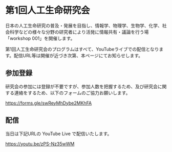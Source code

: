 # 第1回人工生命研究会

日本の人工生命研究の普及・発展を目指し、情報学、物理学、生物学、化学、社会科学などの様々な分野の研究者により活発に情報共有・議論を行う場「workshop 001」を開催します。

第1回人工生命研究会のプログラムはすべて、YouTubeライブでの配信となります。配信URL等は開催が近づき次第、本ページにてお知らせします。

## 参加登録
研究会の参加には登録が不要ですが、参加人数を把握するため、及び研究会に関する連絡をするため、以下のフォームのご協力お願いします。

https://forms.gle/swReyMhDybe2MKhFA

## 配信

当日は下記URLの YouTube Live で配信いたします。

https://youtu.be/zPS-Nz35wWM
